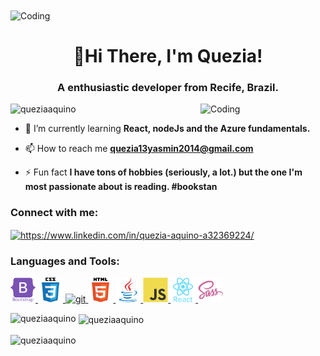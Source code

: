 <img align="center" alt="Coding" width="1000" height="400" src="https://media3.giphy.com/media/hpXdHPfFI5wTABdDx9/giphy.gif?cid=ecf05e476uvgbanuuoa85gbli29l7leaijz5xlepepxc6zsd&rid=giphy.gif&ct=g">
<h1 align="center">👋Hi There, I'm Quezia!</h1>
<h3 align="center">A enthusiastic developer from Recife, Brazil.</h3>
<img align="right" alt="Coding" width="200" src="https://media2.giphy.com/media/scZPhLqaVOM1qG4lT9/giphy.gif?cid=ecf05e47bcsz6kn923clo4tv83konms2r7w80haq6ghluclm&rid=giphy.gif&ct=g">
<p align="left"> <img src="https://komarev.com/ghpvc/?username=queziaaquino&label=Profile%20views&color=0e75b6&style=flat" alt="queziaaquino" /> </p>



- 🌱 I’m currently learning **React, nodeJs and the Azure fundamentals.**

- 📫 How to reach me **quezia13yasmin2014@gmail.com**

- ⚡ Fun fact **I have tons of hobbies (seriously, a lot.) but the one I'm most passionate about is reading. #bookstan**

<h3 align="left">Connect with me:</h3>
<p align="left">
<a href="www.linkedin.com/in/quezia-aquino-a32369224" target="blank"><img align="center" src="https://raw.githubusercontent.com/rahuldkjain/github-profile-readme-generator/master/src/images/icons/Social/linked-in-alt.svg" alt="https://www.linkedin.com/in/quezia-aquino-a32369224/" height="30" width="40" /></a>
</p>

<h3 align="left">Languages and Tools:</h3>
<p align="left"> <a href="https://getbootstrap.com" target="_blank" rel="noreferrer"> <img src="https://raw.githubusercontent.com/devicons/devicon/master/icons/bootstrap/bootstrap-plain-wordmark.svg" alt="bootstrap" width="40" height="40"/> </a> <a href="https://www.w3schools.com/css/" target="_blank" rel="noreferrer"> <img src="https://raw.githubusercontent.com/devicons/devicon/master/icons/css3/css3-original-wordmark.svg" alt="css3" width="40" height="40"/> </a> <a href="https://git-scm.com/" target="_blank" rel="noreferrer"> <img src="https://www.vectorlogo.zone/logos/git-scm/git-scm-icon.svg" alt="git" width="40" height="40"/> </a> <a href="https://www.w3.org/html/" target="_blank" rel="noreferrer"> <img src="https://raw.githubusercontent.com/devicons/devicon/master/icons/html5/html5-original-wordmark.svg" alt="html5" width="40" height="40"/> </a> <a href="https://www.java.com" target="_blank" rel="noreferrer"> <img src="https://raw.githubusercontent.com/devicons/devicon/master/icons/java/java-original.svg" alt="java" width="40" height="40"/> </a> <a href="https://developer.mozilla.org/en-US/docs/Web/JavaScript" target="_blank" rel="noreferrer"> <img src="https://raw.githubusercontent.com/devicons/devicon/master/icons/javascript/javascript-original.svg" alt="javascript" width="40" height="40"/> </a> <a href="https://reactjs.org/" target="_blank" rel="noreferrer"> <img src="https://raw.githubusercontent.com/devicons/devicon/master/icons/react/react-original-wordmark.svg" alt="react" width="40" height="40"/> </a> <a href="https://sass-lang.com" target="_blank" rel="noreferrer"> <img src="https://raw.githubusercontent.com/devicons/devicon/master/icons/sass/sass-original.svg" alt="sass" width="40" height="40"/> </a> </p>

<p><img align="left" src="https://github-readme-stats.vercel.app/api/top-langs?username=queziaaquino&show_icons=true&locale=en&layout=compact" alt="queziaaquino" /></p>

<p>&nbsp;<img align="center" src="https://github-readme-stats.vercel.app/api?username=queziaaquino&show_icons=true&locale=en" alt="queziaaquino" /></p>

<p><img align="center" src="https://github-readme-streak-stats.herokuapp.com/?user=queziaaquino&" alt="queziaaquino" /></p>
